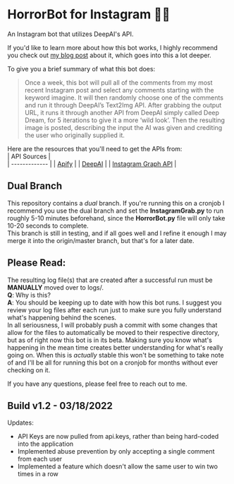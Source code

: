 # HorrorBot for Instagram 🧟‍♀️
An Instagram bot that utilizes DeepAI's API.

If you'd like to learn more about how this bot works, I highly recommend you check out [my blog post](https://ckyy.medium.com/creating-horrorbot-46072dd5de2e) about it, which goes into this a lot deeper.

To give you a brief summary of what this bot does:
> Once a week, this bot will pull all of the comments from my most recent Instagram post and select any comments starting with the keyword imagine. It will then randomly choose one of the comments and run it through DeepAI’s Text2Img API. After grabbing the output URL, it runs it through another API from DeepAI simply called Deep Dream, for 5 iterations to give it a more ‘wild look’. Then the resulting image is posted, describing the input the AI was given and crediting the user who originally supplied it.

Here are the resources that you'll need to get the APIs from:<br>
| API Sources   |      
| ------------- |
| [Apify](https://apify.com)         |
| [DeepAI](https://deepai.org)           |
| [Instagram Graph API](https://developers.facebook.com/docs/instagram-api/getting-started) |

## Dual Branch
This repository contains a _dual_ branch. If you're running this on a cronjob I recommend you use the dual branch and set the **InstagramGrab.py** to run roughly 5-10 minutes beforehand, since the **HorrorBot.py** file will only take 10-20 seconds to complete.<br>
This branch is still in testing, and if all goes well and I refine it enough I may merge it into the origin/master branch, but that's for a later date.

## Please Read:
The resulting log file(s) that are created after a successful run must be **MANUALLY** moved over to logs/.<br>
**Q**: Why is this?<br>
**A**: You should be keeping up to date with how this bot runs. I suggest you review your log files after each run just to make sure you fully understand what's happening behind the scenes.<br>
In all seriousness, I will probably push a commit with some changes that allow for the files to automatically be moved to their respective directory, but as of right now this bot is in its beta. Making sure you know what's happening in the mean time creates better understanding for what's really going on. When this is *actually* stable this won't be something to take note of and I'll be all for running this bot on a cronjob for months without ever checking on it.

If you have any questions, please feel free to reach out to me. 

## Build v1.2 - 03/18/2022
Updates:
- API Keys are now pulled from api.keys, rather than being hard-coded into the application
- Implemented abuse prevention by only accepting a single comment from each user
- Implemented a feature which doesn't allow the same user to win two times in a row
